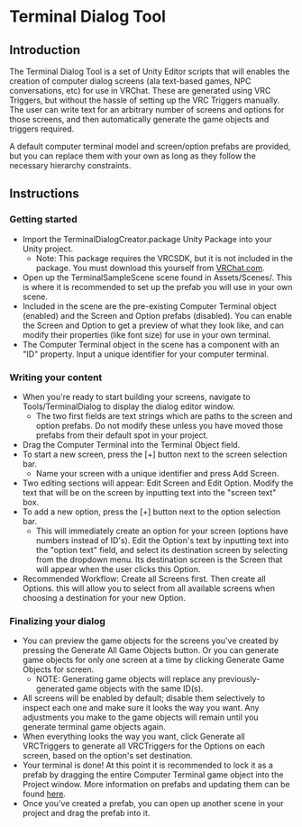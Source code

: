 # Terminal Dialog Tool

## Introduction

The Terminal Dialog Tool is a set of Unity Editor scripts that will enables the creation of computer dialog screens (ala text-based games, NPC conversations, etc) for use in VRChat. These are generated using VRC Triggers, but without the hassle of setting up the VRC Triggers manually. The user can write text for an arbitrary number of screens and options for those screens, and then automatically generate the game objects and triggers required.

A default computer terminal model and screen/option prefabs are provided, but you can replace them with your own as long as they follow the necessary hierarchy constraints.

## Instructions

### Getting started

* Import the TerminalDialogCreator.package Unity Package into your Unity project.
  * Note: This package requires the VRCSDK, but it is not included in the package. You must download this yourself from [VRChat.com](https://docs.vrchat.com/docs/setting-up-the-sdk).
* Open up the TerminalSampleScene scene found in Assets/Scenes/. This is where it is recommended to set up the prefab you will use in your own scene.
* Included in the scene are the pre-existing Computer Terminal object (enabled) and the Screen and Option prefabs (disabled). You can enable the Screen and Option to get a preview of what they look like, and can modify their properties (like font size) for use in your own terminal.
* The Computer Terminal object in the scene has a component with an "ID" property. Input a unique identifier for your computer terminal.

### Writing your content

* When you're ready to start building your screens, navigate to Tools/TerminalDialog to display the dialog editor window.
  * The two first fields are text strings which are paths to the screen and option prefabs. Do not modify these unless you have moved those prefabs from their default spot in your project.
* Drag the Computer Terminal into the Terminal Object field.
* To start a new screen, press the [+] button next to the screen selection bar.
  * Name your screen with a unique identifier and press Add Screen.
* Two editing sections will appear: Edit Screen and Edit Option. Modify the text that will be on the screen by inputting text into the "screen text" box.
* To add a new option, press the [+] button next to the option selection bar.
  * This will immediately create an option for your screen (options have numbers instead of ID's). Edit the Option's text by inputting text into the "option text" field, and select its destination screen by selecting from the dropdown menu. Its destination screen is the Screen that will appear when the user clicks this Option.
* Recommended Workflow: Create all Screens first. Then create all Options. this will allow you to select from all available screens when choosing a destination for your new Option.

### Finalizing your dialog

* You can preview the game objects for the screens you've created by pressing the Generate All Game Objects button. Or you can generate game objects for only one screen at a time by clicking Generate Game Objects for screen.
  * NOTE: Generating game objects will replace any previously-generated game objects with the same ID(s).
* All screens will be enabled by default; disable them selectively to inspect each one and make sure it looks the way you want. Any adjustments you make to the game objects will remain until you generate terminal game objects again.
* When everything looks the way you want, click Generate all VRCTriggers to generate all VRCTriggers for the Options on each screen, based on the option's set destination.
* Your terminal is done! At this point it is recommended to lock it as a prefab by dragging the entire Computer Terminal game object into the Project window. More information on prefabs and updating them can be found [here](https://docs.unity3d.com/2017.4/Documentation/Manual/Prefabs.html).
* Once you've created a prefab, you can open up another scene in your project and drag the prefab into it.
